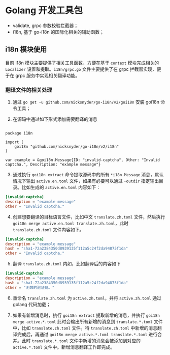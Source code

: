 # Golang 开发工具包

* validate, grpc 参数校验拦截器；
* i18n, 基于  go-i18n 的国际化相关的辅助函数；

## i18n 模块使用

目前 i18n 模块主要提供了相关工具函数，方便在基于 `context` 模块完成相关的 `Localizer` 设置和提取。`i18n/grpc.go` 文件主要提供了在 grpc 拦截器实现，便于在 grpc 服务中实现相关翻译功能。
### 翻译文件的相关处理

1. 通过 `go get -u github.com/nicksnyder/go-i18n/v2/goi18n` 安装 goi18n 命令工具；

2. 在源码中通过如下形式添加需要翻译的消息

```golang

package i18n

import (
	goi18n "github.com/nicksnyder/go-i18n/v2/i18n"
)

var example = &goi18n.Message{ID: "invalid-captcha", Other: "Invalid captcha.", Description: "example message"}
```

3. 通过执行 `goi18n extract` 命令提取源码中的所有 `*i18n.Message` 消息，默认情况下输出 `active.en.toml` 文件，如果有必要可以通过 `-outdir` 指定输出目录。比如生成的 `active.en.toml` 内容如下：

```toml
[invalid-captcha]
description = "example message"
other = "Invalid captcha."
```

4. 创建想要翻译的目标语言文件，比如中文 `translate.zh.toml` 文件，然后执行 `goi18n merge active.en.toml translate.zh.toml`，此时 `translate.zh.toml` 文件内容如下。

```toml
[invalid-captcha]
description = "example message"
hash = "sha1-72a2384350d8939135f112a5c24f2da94875f1da"
other = "Invalid captcha."
```

5. 翻译 `translate.zh.toml` 内如，比如翻译后的内容如下

```toml
[invalid-captcha]
description = "example message"
hash = "sha1-72a2384350d8939135f112a5c24f2da94875f1da"
other = "无效的验证码。"
```

6. 重命名 `translate.zh.toml` 为 `active.zh.toml`，并将 `active.zh.toml` 通过 golang 代码加载；

7. 如果有新增消息时，执行  `goi18n extract` 提取新增的消息，并执行 `goi18n merge active.*.toml` 此时会输出所有新增的消息到 `translate.*.toml` 文件中，比如 `translate.zh.toml` 文件。待 `translate.zh.toml` 中新增的消息翻译完成后，再通过 `goi18n merge active.*.toml translate.*.toml` 进行合并。此时 `translate.*.toml` 文件中新增的消息会被添加到对应的 `active.*.toml` 文件中。新增消息翻译工作即完成。